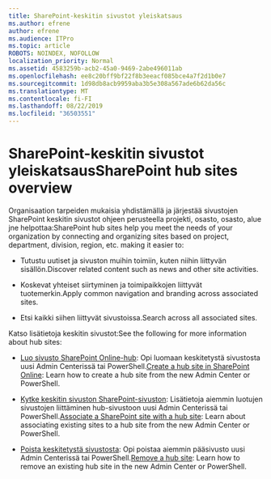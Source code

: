 ```yaml
---
title: SharePoint-keskitin sivustot yleiskatsaus
ms.author: efrene
author: efrene
ms.audience: ITPro
ms.topic: article
ROBOTS: NOINDEX, NOFOLLOW
localization_priority: Normal
ms.assetid: 4583259b-acb2-45a0-9469-2abe496011ab
ms.openlocfilehash: ee8c20bff9bf22f8b3eeacf085bce4a7f2d1b0e7
ms.sourcegitcommit: 1d98db8acb9959aba3b5e308a567ade6b62da56c
ms.translationtype: MT
ms.contentlocale: fi-FI
ms.lasthandoff: 08/22/2019
ms.locfileid: "36503551"
---
```

# <a name="sharepoint-hub-sites-overview"></a><span data-ttu-id="35b52-102">SharePoint-keskitin sivustot yleiskatsaus</span><span class="sxs-lookup"><span data-stu-id="35b52-102">SharePoint hub sites overview</span></span>

<span data-ttu-id="35b52-103">Organisaation tarpeiden mukaisia yhdistämällä ja järjestää sivustojen SharePoint keskitin sivustot ohjeen perusteella projekti, osasto, osasto, alue jne helpottaa:</span><span class="sxs-lookup"><span data-stu-id="35b52-103">SharePoint hub sites help you meet the needs of your organization by connecting and organizing sites based on project, department, division, region, etc. making it easier to:</span></span>

- <span data-ttu-id="35b52-104">Tutustu uutiset ja sivuston muihin toimiin, kuten niihin liittyvän sisällön.</span><span class="sxs-lookup"><span data-stu-id="35b52-104">Discover related content such as news and other site activities.</span></span>

- <span data-ttu-id="35b52-105">Koskevat yhteiset siirtyminen ja toimipaikkojen liittyvät tuotemerkin.</span><span class="sxs-lookup"><span data-stu-id="35b52-105">Apply common navigation and branding across associated sites.</span></span> 

- <span data-ttu-id="35b52-106">Etsi kaikki siihen liittyvät sivustoissa.</span><span class="sxs-lookup"><span data-stu-id="35b52-106">Search across all associated sites.</span></span>

<span data-ttu-id="35b52-107">Katso lisätietoja keskitin sivustot:</span><span class="sxs-lookup"><span data-stu-id="35b52-107">See the following for more information about hub sites:</span></span>
- <span data-ttu-id="35b52-108">[Luo sivusto SharePoint Online-hub](https://docs.microsoft.com/sharepoint/create-hub-site): Opi luomaan keskitetystä sivustosta uusi Admin Centerissä tai PowerShell.</span><span class="sxs-lookup"><span data-stu-id="35b52-108">[Create a hub site in SharePoint Online](https://docs.microsoft.com/sharepoint/create-hub-site): Learn how to create a hub site from the new Admin Center or PowerShell.</span></span>

- <span data-ttu-id="35b52-109">[Kytke keskitin sivuston SharePoint-sivuston](https://support.office.com/article/associate-a-sharepoint-site-with-a-hub-site-ae0009fd-af04-4d3d-917d-88edb43efc05): Lisätietoja aiemmin luotujen sivustojen liittäminen hub-sivustoon uusi Admin Centerissä tai PowerShell.</span><span class="sxs-lookup"><span data-stu-id="35b52-109">[Associate a SharePoint site with a hub site](https://support.office.com/article/associate-a-sharepoint-site-with-a-hub-site-ae0009fd-af04-4d3d-917d-88edb43efc05): Learn about associating existing sites to a hub site from the new Admin Center or PowerShell.</span></span>

- <span data-ttu-id="35b52-110">[Poista keskitetystä sivustosta](https://docs.microsoft.com/sharepoint/remove-hub-site): Opi poistaa aiemmin pääsivusto uusi Admin Centerissä tai PowerShell.</span><span class="sxs-lookup"><span data-stu-id="35b52-110">[Remove a hub site](https://docs.microsoft.com/sharepoint/remove-hub-site): Learn how to remove an existing hub site in the new Admin Center or PowerShell.</span></span>


